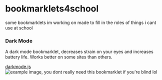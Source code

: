 # bookmarklets4school
some bookmarklets im working on made to fill in the roles of things i cant use at school
### Dark Mode
A dark mode bookmarklet, decreases strain on your eyes and increases battery life. Works better on some sites than others.

[darkmode.js](https://github.com/lukasexists/bookmarklets/blob/main/darkmode.js)
![example image, you dont really need this bookmarklet if you're blind lol](https://github.com/lukasexists/bookmarklets/raw/main/img/Screenshot%202022-10-14%209.29.45%20AM.png)
